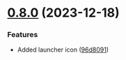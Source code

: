 # [0.8.0](https://github.com/Kshitiz1403/Alertly/compare/v0.7.1...v0.8.0) (2023-12-18)


### Features

* Added launcher icon ([96d8091](https://github.com/Kshitiz1403/Alertly/commit/96d809125367db948320adda1a9e331af0001fb3))



